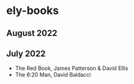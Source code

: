 # ely-books

## August 2022


## July 2022

- The Red Book, James Patterson & David Ellis
- The 6:20 Man, David Baldacci
